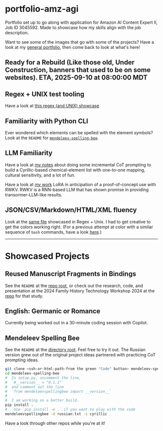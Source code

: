 # portfolio-amz-agi
Portfolio set up to go along with application for Amazon AI Content Expert II, Job ID 3045592. Made to showcase how my skills align with the job description.

Want to see some of the images that go with some of the projects? Have a look at my [general portfolio](https://github.com/bballdave025/portfolio-resume),
then come back to look at what's here!

## Ready for a Rebuild (Like those old, Under Construction, banners that used to be on some websites). ETA, 2025-09-10 at 08:00:00 MDT

## Regex + UNIX test tooling

Have a look at [this regex (and UNIX) showcase](https://github.com/bballdave025/portfolio-amz-agi/blob/main/isolated_examples/regex_showcase.md)

## Familiarity with Python CLI

Ever wondered which elements can be spelled with the element symbols? Look at the `README` for [`mendeleev-spelling-bee`](https://github.com/bballdave025/mendeleev-spelling-bee).

## LLM Familiarity

Have a look at [my notes](https://github.com/bballdave025/portfolio-amz-agi/blob/main/isolated_examples/notes_on_incremental_CoT.md) about doing some incremental CoT prompting to build a Cyrillic-based chemical-element list with one-to-one mapping, cultural sensitivity, and a lot of fun.

Have a look at [my work](https://github.com/bballdave025/rwkv-lora) LoRA in anticipation of a proof-of-concept use with RWKV. RWKV is a RNN-based LLM that has shown promise in providing transormer-LLM-like results.

## JSON/CSV/Markdown/HTML/XML fluency

Look at the [same file](https://github.com/bballdave025/portfolio-amz-agi/blob/main/isolated_examples/regex_showcase.md) showcased in Regex + Unix. 
I had to get creative to get the colors working right. (For a previous attempt at color with a similar sequence of `bash` commands,
have a look [here](https://github.com/bballdave025/fhtw-paper-code-prep/blob/main/dataset_preparation_examples/steps_rename_utrecht.md).)

<hr/>

# Showcased Projects

## Reused Manuscript Fragments in Bindings

See the `README` at the [repo root](https://github.com/bballdave025/fhtw-paper-code-prep), or check out the research, code, and presentation at the 2024 Family History Technology Workshop 2024 at the [repo](https://github.com/bballdave025/manuscript-waste-reuse-finder) for that study.

## English: Germanic or Romance

Currently being worked out in a 30-minute coding session with Copilot.

## Mendeleev Spelling Bee

See the `README` at the [directory root](https://github.com/bballdave025/mendeleev-spelling-bee). Feel free to try it out. The Russian version grew out of the original project ideas partnered with practicing CoT prompting ideas.

```bash
git clone <ssh-or-html-path-from the green "Code" button> mendeleev-spelling bee.
cd mendeleev-spelling-bee
#  In setup.py, uncomment the line,
#  `#__version__ = "0.1.1"`
#  and comment out the line
#  `from mendeleevspellingbee import __version__`
#
#  I am working on a better build.
pip install .
#   Use `pip install -e .` if you want to play with the code
mendeleevspellingbee -d russian.txt -s cyrillic
```

Have a look through other repos while you're at it!
